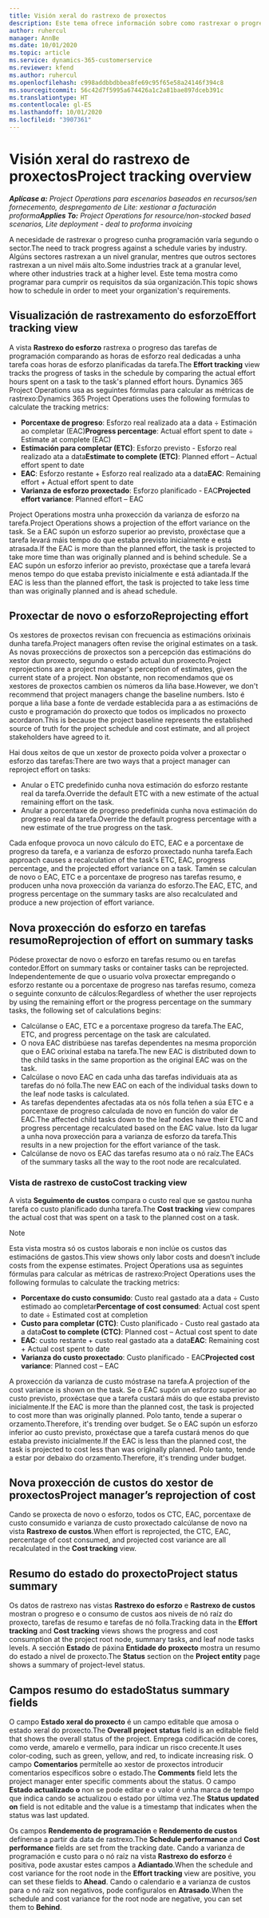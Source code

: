 ```yaml
---
title: Visión xeral do rastrexo de proxectos
description: Este tema ofrece información sobre como rastrexar o progreso do proxecto e o consumo de custos.
author: ruhercul
manager: AnnBe
ms.date: 10/01/2020
ms.topic: article
ms.service: dynamics-365-customerservice
ms.reviewer: kfend
ms.author: ruhercul
ms.openlocfilehash: c998addbbdbbea8fe69c95f65e58a24146f394c8
ms.sourcegitcommit: 56c42d7f5995a674426a1c2a81bae897dceb391c
ms.translationtype: HT
ms.contentlocale: gl-ES
ms.lasthandoff: 10/01/2020
ms.locfileid: "3907361"
---
```

# <a name="project-tracking-overview"></a><span data-ttu-id="4fde5-103">Visión xeral do rastrexo de proxectos</span><span class="sxs-lookup"><span data-stu-id="4fde5-103">Project tracking overview</span></span>

<span data-ttu-id="4fde5-104">_**Aplícase a:** Project Operations para escenarios baseados en recursos/sen fornecemento, despregamento de Lite: xestionar a facturación proforma_</span><span class="sxs-lookup"><span data-stu-id="4fde5-104">_**Applies To:** Project Operations for resource/non-stocked based scenarios, Lite deployment - deal to proforma invoicing_</span></span>

<span data-ttu-id="4fde5-105">A necesidade de rastrexar o progreso cunha programación varía segundo o sector.</span><span class="sxs-lookup"><span data-stu-id="4fde5-105">The need to track progress against a schedule varies by industry.</span></span> <span data-ttu-id="4fde5-106">Algúns sectores rastrexan a un nivel granular, mentres que outros sectores rastrexan a un nivel máis alto.</span><span class="sxs-lookup"><span data-stu-id="4fde5-106">Some industries track at a granular level, where other industries track at a higher level.</span></span> <span data-ttu-id="4fde5-107">Este tema mostra como programar para cumprir os requisitos da súa organización.</span><span class="sxs-lookup"><span data-stu-id="4fde5-107">This topic shows how to schedule in order to meet your organization's requirements.</span></span>

## <a name="effort-tracking-view"></a><span data-ttu-id="4fde5-108">Visualización de rastrexamento do esforzo</span><span class="sxs-lookup"><span data-stu-id="4fde5-108">Effort tracking view</span></span>

<span data-ttu-id="4fde5-109">A vista **Rastrexo do esforzo** rastrexa o progreso das tarefas de programación comparando as horas de esforzo real dedicadas a unha tarefa coas horas de esforzo planificadas da tarefa.</span><span class="sxs-lookup"><span data-stu-id="4fde5-109">The **Effort tracking** view tracks the progress of tasks in the schedule by comparing the actual effort hours spent on a task to the task's planned effort hours.</span></span> <span data-ttu-id="4fde5-110">Dynamics 365 Project Operations usa as seguintes fórmulas para calcular as métricas de rastrexo:</span><span class="sxs-lookup"><span data-stu-id="4fde5-110">Dynamics 365 Project Operations uses the following formulas to calculate the tracking metrics:</span></span>

- <span data-ttu-id="4fde5-111">**Porcentaxe de progreso**: Esforzo real realizado ata a data ÷ Estimación ao completar (EAC)</span><span class="sxs-lookup"><span data-stu-id="4fde5-111">**Progress percentage**: Actual effort spent to date ÷ Estimate at complete (EAC)</span></span> 
- <span data-ttu-id="4fde5-112">**Estimación para completar (ETC)**: Esforzo previsto - Esforzo real realizado ata a data</span><span class="sxs-lookup"><span data-stu-id="4fde5-112">**Estimate to complete (ETC)**: Planned effort – Actual effort spent to date</span></span> 
- <span data-ttu-id="4fde5-113">**EAC**: Esforzo restante + Esforzo real realizado ata a data</span><span class="sxs-lookup"><span data-stu-id="4fde5-113">**EAC**: Remaining effort + Actual effort spent to date</span></span> 
- <span data-ttu-id="4fde5-114">**Varianza de esforzo proxectado**: Esforzo planificado - EAC</span><span class="sxs-lookup"><span data-stu-id="4fde5-114">**Projected effort variance**: Planned effort – EAC</span></span>

<span data-ttu-id="4fde5-115">Project Operations mostra unha proxección da varianza de esforzo na tarefa.</span><span class="sxs-lookup"><span data-stu-id="4fde5-115">Project Operations shows a projection of the effort variance on the task.</span></span> <span data-ttu-id="4fde5-116">Se a EAC supón un esforzo superior ao previsto, proxéctase que a tarefa levará máis tempo do que estaba previsto inicialmente e está atrasada.</span><span class="sxs-lookup"><span data-stu-id="4fde5-116">If the EAC is more than the planned effort, the task is projected to take more time than was originally planned and is behind schedule.</span></span> <span data-ttu-id="4fde5-117">Se a EAC supón un esforzo inferior ao previsto, proxéctase que a tarefa levará menos tempo do que estaba previsto inicialmente e está adiantada.</span><span class="sxs-lookup"><span data-stu-id="4fde5-117">If the EAC is less than the planned effort, the task is projected to take less time than was originally planned and is ahead schedule.</span></span>

## <a name="reprojecting-effort"></a><span data-ttu-id="4fde5-118">Proxectar de novo o esforzo</span><span class="sxs-lookup"><span data-stu-id="4fde5-118">Reprojecting effort</span></span>

<span data-ttu-id="4fde5-119">Os xestores de proxectos revisan con frecuencia as estimacións orixinais dunha tarefa.</span><span class="sxs-lookup"><span data-stu-id="4fde5-119">Project managers often revise the original estimates on a task.</span></span> <span data-ttu-id="4fde5-120">As novas proxeccións de proxectos son a percepción das estimacións do xestor dun proxecto, segundo o estado actual dun proxecto.</span><span class="sxs-lookup"><span data-stu-id="4fde5-120">Project reprojections are a project manager's perception of estimates, given the current state of a project.</span></span> <span data-ttu-id="4fde5-121">Non obstante, non recomendamos que os xestores de proxectos cambien os números da liña base.</span><span class="sxs-lookup"><span data-stu-id="4fde5-121">However, we don't recommend that project managers change the baseline numbers.</span></span> <span data-ttu-id="4fde5-122">Isto é porque a liña base a fonte de verdade establecida para a as estimacións de custo e programación do proxecto que todos os implicados no proxecto acordaron.</span><span class="sxs-lookup"><span data-stu-id="4fde5-122">This is because the project baseline represents the established source of truth for the project schedule and cost estimate, and all project stakeholders have agreed to it.</span></span>

<span data-ttu-id="4fde5-123">Hai dous xeitos de que un xestor de proxecto poida volver a proxectar o esforzo das tarefas:</span><span class="sxs-lookup"><span data-stu-id="4fde5-123">There are two ways that a project manager can reproject effort on tasks:</span></span>

- <span data-ttu-id="4fde5-124">Anular o ETC predefinido cunha nova estimación do esforzo restante real da tarefa.</span><span class="sxs-lookup"><span data-stu-id="4fde5-124">Override the default ETC with a new estimate of the actual remaining effort on the task.</span></span> 
- <span data-ttu-id="4fde5-125">Anular a porcentaxe de progreso predefinida cunha nova estimación do progreso real da tarefa.</span><span class="sxs-lookup"><span data-stu-id="4fde5-125">Override the default progress percentage with a new estimate of the true progress on the task.</span></span>

<span data-ttu-id="4fde5-126">Cada enfoque provoca un novo cálculo do ETC, EAC e a porcentaxe de progreso da tarefa, e a varianza de esforzo proxectado nunha tarefa.</span><span class="sxs-lookup"><span data-stu-id="4fde5-126">Each approach causes a recalculation of the task's ETC, EAC, progress percentage, and the projected effort variance on a task.</span></span> <span data-ttu-id="4fde5-127">Tamén se calculan de novo o EAC, ETC e a porcentaxe de progreso nas tarefas resumo, e producen unha nova proxección da varianza do esforzo.</span><span class="sxs-lookup"><span data-stu-id="4fde5-127">The EAC, ETC, and progress percentage on the summary tasks are also recalculated and produce a new projection of effort variance.</span></span>

## <a name="reprojection-of-effort-on-summary-tasks"></a><span data-ttu-id="4fde5-128">Nova proxección do esforzo en tarefas resumo</span><span class="sxs-lookup"><span data-stu-id="4fde5-128">Reprojection of effort on summary tasks</span></span>

<span data-ttu-id="4fde5-129">Pódese proxectar de novo o esforzo en tarefas resumo ou en tarefas contedor.</span><span class="sxs-lookup"><span data-stu-id="4fde5-129">Effort on summary tasks or container tasks can be reprojected.</span></span> <span data-ttu-id="4fde5-130">Independentemente de que o usuario volva proxectar empregando o esforzo restante ou a porcentaxe de progreso nas tarefas resumo, comeza o seguinte conxunto de cálculos:</span><span class="sxs-lookup"><span data-stu-id="4fde5-130">Regardless of whether the user reprojects by using the remaining effort or the progress percentage on the summary tasks, the following set of calculations begins:</span></span>

- <span data-ttu-id="4fde5-131">Calcúlanse o EAC, ETC e a porcentaxe progreso da tarefa.</span><span class="sxs-lookup"><span data-stu-id="4fde5-131">The EAC, ETC, and progress percentage on the task are calculated.</span></span>
- <span data-ttu-id="4fde5-132">O nova EAC distribúese nas tarefas dependentes na mesma proporción que o EAC orixinal estaba na tarefa.</span><span class="sxs-lookup"><span data-stu-id="4fde5-132">The new EAC is distributed down to the child tasks in the same proportion as the original EAC was on the task.</span></span>
- <span data-ttu-id="4fde5-133">Calcúlase o novo EAC en cada unha das tarefas individuais ata as tarefas do nó folla.</span><span class="sxs-lookup"><span data-stu-id="4fde5-133">The new EAC on each of the individual tasks down to the leaf node tasks is calculated.</span></span> 
- <span data-ttu-id="4fde5-134">As tarefas dependentes afectadas ata os nós folla teñen a súa ETC e a porcentaxe de progreso calculada de novo en función do valor de EAC.</span><span class="sxs-lookup"><span data-stu-id="4fde5-134">The affected child tasks down to the leaf nodes have their ETC and progress percentage recalculated based on the EAC value.</span></span> <span data-ttu-id="4fde5-135">Isto da lugar a unha nova proxección para a varianza de esforzo da tarefa.</span><span class="sxs-lookup"><span data-stu-id="4fde5-135">This results in a new projection for the effort variance of the task.</span></span> 
- <span data-ttu-id="4fde5-136">Calcúlanse de novo os EAC das tarefas resumo ata o nó raíz.</span><span class="sxs-lookup"><span data-stu-id="4fde5-136">The EACs of the summary tasks all the way to the root node are recalculated.</span></span>

### <a name="cost-tracking-view"></a><span data-ttu-id="4fde5-137">Vista de rastrexo de custo</span><span class="sxs-lookup"><span data-stu-id="4fde5-137">Cost tracking view</span></span> 

<span data-ttu-id="4fde5-138">A vista **Seguimento de custos** compara o custo real que se gastou nunha tarefa co custo planificado dunha tarefa.</span><span class="sxs-lookup"><span data-stu-id="4fde5-138">The **Cost tracking** view compares the actual cost that was spent on a task to the planned cost on a task.</span></span> 

> [!NOTE]
> <span data-ttu-id="4fde5-139">Esta vista mostra só os custos laborais e non inclúe os custos das estimacións de gastos.</span><span class="sxs-lookup"><span data-stu-id="4fde5-139">This view shows only labor costs and doesn’t include costs from the expense estimates.</span></span> <span data-ttu-id="4fde5-140">Project Operations usa as seguintes fórmulas para calcular as métricas de rastrexo:</span><span class="sxs-lookup"><span data-stu-id="4fde5-140">Project Operations uses the following formulas to calculate the tracking metrics:</span></span>

- <span data-ttu-id="4fde5-141">**Porcentaxe do custo consumido**: Custo real gastado ata a data ÷ Custo estimado ao completar</span><span class="sxs-lookup"><span data-stu-id="4fde5-141">**Percentage of cost consumed**: Actual cost spent to date ÷ Estimated cost at completion</span></span>
- <span data-ttu-id="4fde5-142">**Custo para completar (CTC)**: Custo planificado - Custo real gastado ata a data</span><span class="sxs-lookup"><span data-stu-id="4fde5-142">**Cost to complete (CTC)**: Planned cost – Actual cost spent to date</span></span>
- <span data-ttu-id="4fde5-143">**EAC**: custo restante + custo real gastado ata a data</span><span class="sxs-lookup"><span data-stu-id="4fde5-143">**EAC**: Remaining cost + Actual cost spent to date</span></span>
- <span data-ttu-id="4fde5-144">**Varianza do custo proxectado**: Custo planificado - EAC</span><span class="sxs-lookup"><span data-stu-id="4fde5-144">**Projected cost variance**: Planned cost – EAC</span></span>

<span data-ttu-id="4fde5-145">A proxección da varianza de custo móstrase na tarefa.</span><span class="sxs-lookup"><span data-stu-id="4fde5-145">A projection of the cost variance is shown on the task.</span></span> <span data-ttu-id="4fde5-146">Se o EAC supón un esforzo superior ao custo previsto, proxéctase que a tarefa custará máis do que estaba previsto inicialmente.</span><span class="sxs-lookup"><span data-stu-id="4fde5-146">If the EAC is more than the planned cost, the task is projected to cost more than was originally planned.</span></span> <span data-ttu-id="4fde5-147">Polo tanto, tende a superar o orzamento.</span><span class="sxs-lookup"><span data-stu-id="4fde5-147">Therefore, it's trending over budget.</span></span> <span data-ttu-id="4fde5-148">Se o EAC supón un esforzo inferior ao custo previsto, proxéctase que a tarefa custará menos do que estaba previsto inicialmente.</span><span class="sxs-lookup"><span data-stu-id="4fde5-148">If the EAC is less than the planned cost, the task is projected to cost less than was originally planned.</span></span> <span data-ttu-id="4fde5-149">Polo tanto, tende a estar por debaixo do orzamento.</span><span class="sxs-lookup"><span data-stu-id="4fde5-149">Therefore, it's trending under budget.</span></span>

## <a name="project-managers-reprojection-of-cost"></a><span data-ttu-id="4fde5-150">Nova proxección de custos do xestor de proxectos</span><span class="sxs-lookup"><span data-stu-id="4fde5-150">Project manager’s reprojection of cost</span></span>

<span data-ttu-id="4fde5-151">Cando se proxecta de novo o esforzo, todos os CTC, EAC, porcentaxe de custo consumido e varianza de custo proxectado calcúlanse de novo na vista **Rastrexo de custos**.</span><span class="sxs-lookup"><span data-stu-id="4fde5-151">When effort is reprojected, the CTC, EAC, percentage of cost consumed, and projected cost variance are all recalculated in the **Cost tracking** view.</span></span>

## <a name="project-status-summary"></a><span data-ttu-id="4fde5-152">Resumo do estado do proxecto</span><span class="sxs-lookup"><span data-stu-id="4fde5-152">Project status summary</span></span>

<span data-ttu-id="4fde5-153">Os datos de rastrexo nas vistas **Rastrexo do esforzo** e **Rastrexo de custos** mostran o progreso e o consumo de custos aos niveis de nó raíz do proxecto, tarefas de resumo e tarefas de nó folla.</span><span class="sxs-lookup"><span data-stu-id="4fde5-153">Tracking data in the **Effort tracking** and **Cost tracking** views shows the progress and cost consumption at the project root node, summary tasks, and leaf node tasks levels.</span></span> <span data-ttu-id="4fde5-154">A sección **Estado** de páxina **Entidade do proxecto** mostra un resumo do estado a nivel de proxecto.</span><span class="sxs-lookup"><span data-stu-id="4fde5-154">The **Status** section on the **Project entity** page shows a summary of project-level status.</span></span>

## <a name="status-summary-fields"></a><span data-ttu-id="4fde5-155">Campos resumo do estado</span><span class="sxs-lookup"><span data-stu-id="4fde5-155">Status summary fields</span></span>

<span data-ttu-id="4fde5-156">O campo **Estado xeral do proxecto** é un campo editable que amosa o estado xeral do proxecto.</span><span class="sxs-lookup"><span data-stu-id="4fde5-156">The **Overall project status** field is an editable field that shows the overall status of the project.</span></span> <span data-ttu-id="4fde5-157">Emprega codificación de cores, como verde, amarelo e vermello, para indicar un risco crecente.</span><span class="sxs-lookup"><span data-stu-id="4fde5-157">It uses color-coding, such as green, yellow, and red, to indicate increasing risk.</span></span> <span data-ttu-id="4fde5-158">O campo **Comentarios** permítelle ao xestor de proxectos introducir comentarios específicos sobre o estado.</span><span class="sxs-lookup"><span data-stu-id="4fde5-158">The **Comments** field lets the project manager enter specific comments about the status.</span></span> <span data-ttu-id="4fde5-159">O campo **Estado actualizado o** non se pode editar e o valor é unha marca de tempo que indica cando se actualizou o estado por última vez.</span><span class="sxs-lookup"><span data-stu-id="4fde5-159">The **Status updated on** field is not editable and the value is a timestamp that indicates when the status was last updated.</span></span>

<span data-ttu-id="4fde5-160">Os campos **Rendemento de programación** e **Rendemento de custos** defínense a partir da data de rastrexo.</span><span class="sxs-lookup"><span data-stu-id="4fde5-160">The **Schedule performance** and **Cost performance** fields are set from the tracking date.</span></span> <span data-ttu-id="4fde5-161">Cando a varianza de programación e custo para o nó raíz na vista **Rastrexo do esforzo** é positiva, pode axustar estes campos a **Adiantado**.</span><span class="sxs-lookup"><span data-stu-id="4fde5-161">When the schedule and cost variance for the root node in the **Effort tracking** view are positive, you can set these fields to **Ahead**.</span></span> <span data-ttu-id="4fde5-162">Cando o calendario e a varianza de custos para o nó raíz son negativos, pode configuralos en **Atrasado**.</span><span class="sxs-lookup"><span data-stu-id="4fde5-162">When the schedule and cost variance for the root node are negative, you can set them to **Behind**.</span></span>
